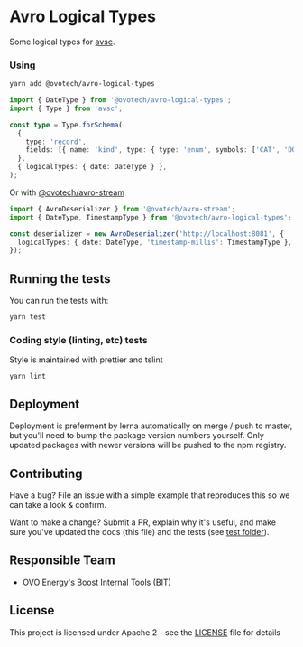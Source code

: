 # Avro Logical Types

Some logical types for [avsc](https://github.com/mtth/avsc).

### Using

```bash
yarn add @ovotech/avro-logical-types
```

```typescript
import { DateType } from '@ovotech/avro-logical-types';
import { Type } from 'avsc';

const type = Type.forSchema(
  {
    type: 'record',
    fields: [{ name: 'kind', type: { type: 'enum', symbols: ['CAT', 'DOG'] } }, { name: 'name', type: 'string' }],
  },
  { logicalTypes: { date: DateType } },
);
```

Or with [@ovotech/avro-stream](https://github.com/ovotech/bit-node-tools/tree/master/packages/avro-stream)

```typescript
import { AvroDeserializer } from '@ovotech/avro-stream';
import { DateType, TimestampType } from '@ovotech/avro-logical-types';

const deserializer = new AvroDeserializer('http://localhost:8081', {
  logicalTypes: { date: DateType, 'timestamp-millis': TimestampType },
});
```

## Running the tests

You can run the tests with:

```bash
yarn test
```

### Coding style (linting, etc) tests

Style is maintained with prettier and tslint

```
yarn lint
```

## Deployment

Deployment is preferment by lerna automatically on merge / push to master, but you'll need to bump the package version numbers yourself. Only updated packages with newer versions will be pushed to the npm registry.

## Contributing

Have a bug? File an issue with a simple example that reproduces this so we can take a look & confirm.

Want to make a change? Submit a PR, explain why it's useful, and make sure you've updated the docs (this file) and the tests (see [test folder](test)).

## Responsible Team

- OVO Energy's Boost Internal Tools (BIT)

## License

This project is licensed under Apache 2 - see the [LICENSE](LICENSE) file for details
